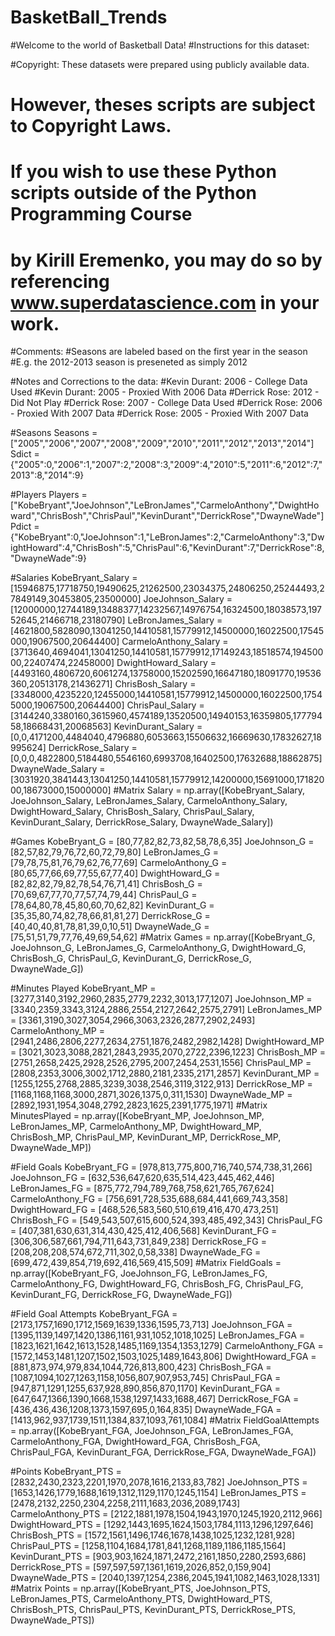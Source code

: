 # BasketBall_Trends
#Welcome to the world of Basketball Data!
#Instructions for this dataset:


#Copyright: These datasets were prepared using publicly available data.
#           However, theses scripts are subject to Copyright Laws. 
#           If you wish to use these Python scripts outside of the Python Programming Course
#           by Kirill Eremenko, you may do so by referencing www.superdatascience.com in your work.

#Comments:
#Seasons are labeled based on the first year in the season
#E.g. the 2012-2013 season is preseneted as simply 2012

#Notes and Corrections to the data:
#Kevin Durant: 2006 - College Data Used
#Kevin Durant: 2005 - Proxied With 2006 Data
#Derrick Rose: 2012 - Did Not Play
#Derrick Rose: 2007 - College Data Used
#Derrick Rose: 2006 - Proxied With 2007 Data
#Derrick Rose: 2005 - Proxied With 2007 Data

#Seasons
Seasons = ["2005","2006","2007","2008","2009","2010","2011","2012","2013","2014"]
Sdict = {"2005":0,"2006":1,"2007":2,"2008":3,"2009":4,"2010":5,"2011":6,"2012":7,"2013":8,"2014":9}

#Players
Players = ["KobeBryant","JoeJohnson","LeBronJames","CarmeloAnthony","DwightHoward","ChrisBosh","ChrisPaul","KevinDurant","DerrickRose","DwayneWade"]
Pdict = {"KobeBryant":0,"JoeJohnson":1,"LeBronJames":2,"CarmeloAnthony":3,"DwightHoward":4,"ChrisBosh":5,"ChrisPaul":6,"KevinDurant":7,"DerrickRose":8,"DwayneWade":9}

#Salaries
KobeBryant_Salary = [15946875,17718750,19490625,21262500,23034375,24806250,25244493,27849149,30453805,23500000]
JoeJohnson_Salary = [12000000,12744189,13488377,14232567,14976754,16324500,18038573,19752645,21466718,23180790]
LeBronJames_Salary = [4621800,5828090,13041250,14410581,15779912,14500000,16022500,17545000,19067500,20644400]
CarmeloAnthony_Salary = [3713640,4694041,13041250,14410581,15779912,17149243,18518574,19450000,22407474,22458000]
DwightHoward_Salary = [4493160,4806720,6061274,13758000,15202590,16647180,18091770,19536360,20513178,21436271]
ChrisBosh_Salary = [3348000,4235220,12455000,14410581,15779912,14500000,16022500,17545000,19067500,20644400]
ChrisPaul_Salary = [3144240,3380160,3615960,4574189,13520500,14940153,16359805,17779458,18668431,20068563]
KevinDurant_Salary = [0,0,4171200,4484040,4796880,6053663,15506632,16669630,17832627,18995624]
DerrickRose_Salary = [0,0,0,4822800,5184480,5546160,6993708,16402500,17632688,18862875]
DwayneWade_Salary = [3031920,3841443,13041250,14410581,15779912,14200000,15691000,17182000,18673000,15000000]
#Matrix
Salary = np.array([KobeBryant_Salary, JoeJohnson_Salary, LeBronJames_Salary, CarmeloAnthony_Salary, DwightHoward_Salary, ChrisBosh_Salary, ChrisPaul_Salary, KevinDurant_Salary, DerrickRose_Salary, DwayneWade_Salary])

#Games 
KobeBryant_G = [80,77,82,82,73,82,58,78,6,35]
JoeJohnson_G = [82,57,82,79,76,72,60,72,79,80]
LeBronJames_G = [79,78,75,81,76,79,62,76,77,69]
CarmeloAnthony_G = [80,65,77,66,69,77,55,67,77,40]
DwightHoward_G = [82,82,82,79,82,78,54,76,71,41]
ChrisBosh_G = [70,69,67,77,70,77,57,74,79,44]
ChrisPaul_G = [78,64,80,78,45,80,60,70,62,82]
KevinDurant_G = [35,35,80,74,82,78,66,81,81,27]
DerrickRose_G = [40,40,40,81,78,81,39,0,10,51]
DwayneWade_G = [75,51,51,79,77,76,49,69,54,62]
#Matrix
Games = np.array([KobeBryant_G, JoeJohnson_G, LeBronJames_G, CarmeloAnthony_G, DwightHoward_G, ChrisBosh_G, ChrisPaul_G, KevinDurant_G, DerrickRose_G, DwayneWade_G])

#Minutes Played
KobeBryant_MP = [3277,3140,3192,2960,2835,2779,2232,3013,177,1207]
JoeJohnson_MP = [3340,2359,3343,3124,2886,2554,2127,2642,2575,2791]
LeBronJames_MP = [3361,3190,3027,3054,2966,3063,2326,2877,2902,2493]
CarmeloAnthony_MP = [2941,2486,2806,2277,2634,2751,1876,2482,2982,1428]
DwightHoward_MP = [3021,3023,3088,2821,2843,2935,2070,2722,2396,1223]
ChrisBosh_MP = [2751,2658,2425,2928,2526,2795,2007,2454,2531,1556]
ChrisPaul_MP = [2808,2353,3006,3002,1712,2880,2181,2335,2171,2857]
KevinDurant_MP = [1255,1255,2768,2885,3239,3038,2546,3119,3122,913]
DerrickRose_MP = [1168,1168,1168,3000,2871,3026,1375,0,311,1530]
DwayneWade_MP = [2892,1931,1954,3048,2792,2823,1625,2391,1775,1971]
#Matrix
MinutesPlayed = np.array([KobeBryant_MP, JoeJohnson_MP, LeBronJames_MP, CarmeloAnthony_MP, DwightHoward_MP, ChrisBosh_MP, ChrisPaul_MP, KevinDurant_MP, DerrickRose_MP, DwayneWade_MP])

#Field Goals
KobeBryant_FG = [978,813,775,800,716,740,574,738,31,266]
JoeJohnson_FG = [632,536,647,620,635,514,423,445,462,446]
LeBronJames_FG = [875,772,794,789,768,758,621,765,767,624]
CarmeloAnthony_FG = [756,691,728,535,688,684,441,669,743,358]
DwightHoward_FG = [468,526,583,560,510,619,416,470,473,251]
ChrisBosh_FG = [549,543,507,615,600,524,393,485,492,343]
ChrisPaul_FG = [407,381,630,631,314,430,425,412,406,568]
KevinDurant_FG = [306,306,587,661,794,711,643,731,849,238]
DerrickRose_FG = [208,208,208,574,672,711,302,0,58,338]
DwayneWade_FG = [699,472,439,854,719,692,416,569,415,509]
#Matrix
FieldGoals  = np.array([KobeBryant_FG, JoeJohnson_FG, LeBronJames_FG, CarmeloAnthony_FG, DwightHoward_FG, ChrisBosh_FG, ChrisPaul_FG, KevinDurant_FG, DerrickRose_FG, DwayneWade_FG])

#Field Goal Attempts
KobeBryant_FGA = [2173,1757,1690,1712,1569,1639,1336,1595,73,713]
JoeJohnson_FGA = [1395,1139,1497,1420,1386,1161,931,1052,1018,1025]
LeBronJames_FGA = [1823,1621,1642,1613,1528,1485,1169,1354,1353,1279]
CarmeloAnthony_FGA = [1572,1453,1481,1207,1502,1503,1025,1489,1643,806]
DwightHoward_FGA = [881,873,974,979,834,1044,726,813,800,423]
ChrisBosh_FGA = [1087,1094,1027,1263,1158,1056,807,907,953,745]
ChrisPaul_FGA = [947,871,1291,1255,637,928,890,856,870,1170]
KevinDurant_FGA = [647,647,1366,1390,1668,1538,1297,1433,1688,467]
DerrickRose_FGA = [436,436,436,1208,1373,1597,695,0,164,835]
DwayneWade_FGA = [1413,962,937,1739,1511,1384,837,1093,761,1084]
#Matrix
FieldGoalAttempts = np.array([KobeBryant_FGA, JoeJohnson_FGA, LeBronJames_FGA, CarmeloAnthony_FGA, DwightHoward_FGA, ChrisBosh_FGA, ChrisPaul_FGA, KevinDurant_FGA, DerrickRose_FGA, DwayneWade_FGA])

#Points
KobeBryant_PTS = [2832,2430,2323,2201,1970,2078,1616,2133,83,782]
JoeJohnson_PTS = [1653,1426,1779,1688,1619,1312,1129,1170,1245,1154]
LeBronJames_PTS = [2478,2132,2250,2304,2258,2111,1683,2036,2089,1743]
CarmeloAnthony_PTS = [2122,1881,1978,1504,1943,1970,1245,1920,2112,966]
DwightHoward_PTS = [1292,1443,1695,1624,1503,1784,1113,1296,1297,646]
ChrisBosh_PTS = [1572,1561,1496,1746,1678,1438,1025,1232,1281,928]
ChrisPaul_PTS = [1258,1104,1684,1781,841,1268,1189,1186,1185,1564]
KevinDurant_PTS = [903,903,1624,1871,2472,2161,1850,2280,2593,686]
DerrickRose_PTS = [597,597,597,1361,1619,2026,852,0,159,904]
DwayneWade_PTS = [2040,1397,1254,2386,2045,1941,1082,1463,1028,1331]
#Matrix
Points = np.array([KobeBryant_PTS, JoeJohnson_PTS, LeBronJames_PTS, CarmeloAnthony_PTS, DwightHoward_PTS, ChrisBosh_PTS, ChrisPaul_PTS, KevinDurant_PTS, DerrickRose_PTS, DwayneWade_PTS])             
                  
